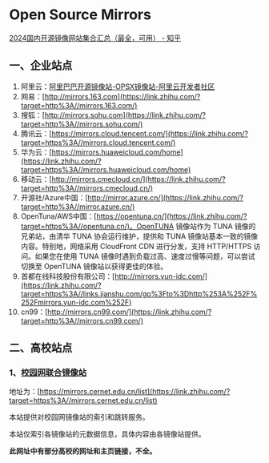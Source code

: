 # Open Source Mirrors



[2024国内开源镜像网站集合汇总（最全，可用） - 知乎](https://zhuanlan.zhihu.com/p/609597886)

## 一、企业站点

1. 阿里云：[阿里巴巴开源镜像站-OPSX镜像站-阿里云开发者社区](https://link.zhihu.com/?target=https%3A//developer.aliyun.com/mirror/%3Fspm%3Da2c6h.25603864.0.0.60dd1a8cRsjAyM)
2. 网易：[http://mirrors.163.com](https://link.zhihu.com/?target=http%3A//mirrors.163.com/)
3. 搜狐：[http://mirrors.sohu.com](https://link.zhihu.com/?target=http%3A//mirrors.sohu.com/)
4. 腾讯云：[https://mirrors.cloud.tencent.com/](https://link.zhihu.com/?target=https%3A//mirrors.cloud.tencent.com/)
5. 华为云：[https://mirrors.huaweicloud.com/home](https://link.zhihu.com/?target=https%3A//mirrors.huaweicloud.com/home)
6. 移动云：[http://mirrors.cmecloud.cn/](https://link.zhihu.com/?target=http%3A//mirrors.cmecloud.cn/)
7. 开源社/Azure中国：[http://mirror.azure.cn/](https://link.zhihu.com/?target=http%3A//mirror.azure.cn/)
8. OpenTuna/AWS中国：[https://opentuna.cn/](https://link.zhihu.com/?target=https%3A//opentuna.cn/)。OpenTUNA 镜像站作为 TUNA 镜像的兄弟站，由清华 TUNA 协会运行维护，提供和 TUNA 镜像站基本一致的镜像内容。特别地，网络采用 CloudFront CDN 进行分发，支持 HTTP/HTTPS 访问。如果您在使用 TUNA 镜像时遇到负载过高、速度过慢等问题，可以尝试切换至 OpenTUNA 镜像站以获得更佳的体验。
9. 首都在线科技股份有限公司：[http://mirrors.yun-idc.com/](https://link.zhihu.com/?target=https%3A//links.jianshu.com/go%3Fto%3Dhttp%253A%252F%252Fmirrors.yun-idc.com%252F)
10. cn99：[http://mirrors.cn99.com/](https://link.zhihu.com/?target=http%3A//mirrors.cn99.com/)

## 二、高校站点

### 1、[校园网联合镜像站](https://link.zhihu.com/?target=https%3A//mirrors.cernet.edu.cn/list)

地址为：[https://mirrors.cernet.edu.cn/list](https://link.zhihu.com/?target=https%3A//mirrors.cernet.edu.cn/list)

本站提供对校园网镜像站的索引和跳转服务。

本站仅索引各镜像站的元数据信息，具体内容由各镜像站提供。

**此网址中有部分高校的网址和主页链接，不全。**